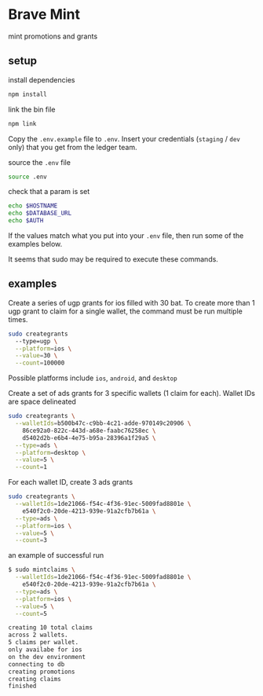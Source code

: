 # Brave Mint

mint promotions and grants

## setup

install dependencies
```bash
npm install
```

link the bin file
```bash
npm link
```

Copy the `.env.example` file to `.env`. Insert your credentials (`staging` / `dev` only) that you get from the ledger team.

source the `.env` file
```bash
source .env
```

check that a param is set
```bash
echo $HOSTNAME
echo $DATABASE_URL
echo $AUTH
```

If the values match what you put into your `.env` file, then run some of the examples below.

It seems that sudo may be required to execute these commands.

## examples

Create a series of ugp grants for ios filled with 30 bat. To create more than 1 ugp grant to claim for a single wallet, the command must be run multiple times.
```bash
sudo creategrants
  --type=ugp \
  --platform=ios \
  --value=30 \
  --count=100000
```
Possible platforms include `ios`, `android`, and `desktop`

Create a set of ads grants for 3 specific wallets (1 claim for each). Wallet IDs are space delineated
```bash
sudo creategrants \
  --walletIds=b500b47c-c9bb-4c21-adde-970149c20906 \
    86ce92a0-822c-443d-a68e-faabc76258ec \
    d5402d2b-e6b4-4e75-b95a-28396a1f29a5 \
  --type=ads \
  --platform=desktop \
  --value=5 \
  --count=1
```

For each wallet ID, create 3 ads grants
```bash
sudo creategrants \
  --walletIds=1de21066-f54c-4f36-91ec-5009fad8801e \
    e540f2c0-20de-4213-939e-91a2cfb7b61a \
  --type=ads \
  --platform=ios \
  --value=5 \
  --count=3
```

an example of successful run

```bash
$ sudo mintclaims \
  --walletIds=1de21066-f54c-4f36-91ec-5009fad8801e \
    e540f2c0-20de-4213-939e-91a2cfb7b61a \
  --type=ads \
  --platform=ios \
  --value=5 \
  --count=5

creating 10 total claims
across 2 wallets.
5 claims per wallet.
only availabe for ios
on the dev environment
connecting to db
creating promotions
creating claims
finished
```
